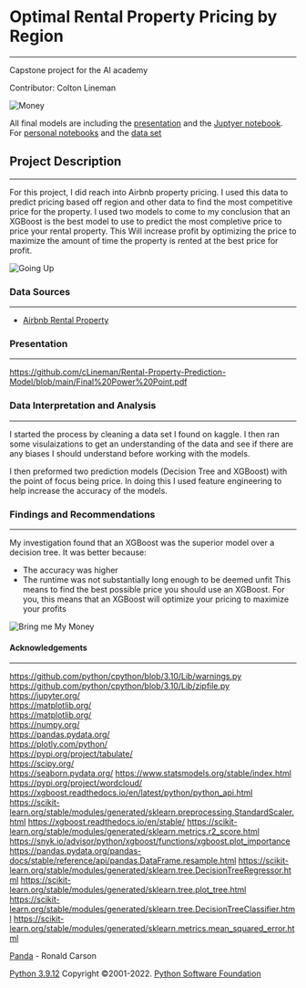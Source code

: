 # Optimal Rental Property Pricing by Region
***
Capstone project for the AI academy 

Contributor: Colton Lineman 

![Money](https://media.altpress.com/uploads/2018/06/make_money_gif.gif)

All final models are including the [presentation](https://github.com/cLineman/Rental-Property-Prediction-Model/blob/main/Final%20Power%20Point.pdf) and the [Juptyer notebook](https://github.com/cLineman/Rental-Property-Prediction-Model/blob/main/Final%20Notebook.ipynb). For [personal notebooks](https://github.com/cLineman/Rental-Property-Prediction-Model/tree/main/Working%20Notebooks) and the [data set](https://github.com/cLineman/Rental-Property-Prediction-Model/tree/main/Dataset)


## Project Description
***
For this project, I did reach into Airbnb property pricing. I used this data to predict pricing based off region and other data to find the most competitive price for the property.
I used two models to come to my conclusion that an XGBoost is the best model to use to predict the most completive price to price your rental property. This Will increase profit by optimizing the price to maximize the amount of time the property is rented at the best price for profit.

![Going Up](https://media1.tenor.com/images/fa0bd5b188840241312b1f35ade00b9f/tenor.gif?itemid=15715298)

### Data Sources
***
* [Airbnb Rental Property](https://www.kaggle.com/datasets/kritikseth/us-airbnb-open-data?resource=download)


### Presentation
***
https://github.com/cLineman/Rental-Property-Prediction-Model/blob/main/Final%20Power%20Point.pdf


### Data Interpretation and Analysis
***
I started the process by cleaning a data set I found on kaggle. I then ran some visulaizations to get an understanding of the data and see if there are any biases I should understand before working with the models.

I then preformed two prediction models (Decision Tree and XGBoost) with the point of focus being price. In doing this I used feature engineering to help increase the accuracy of the models.

### Findings and Recommendations
***
My investigation found that an XGBoost was the superior model over a decision tree. It was better because:
- The accuracy was higher
- The runtime was not substantially long enough to be deemed unfit
This means to find the best possible price you should use an XGBoost. For you, this means that an XGBoost will optimize your pricing to maximize your profits

![Bring me My Money](https://media0.giphy.com/media/XZmzFsNQETSFrXVDYr/giphy.gif?cid=790b7611539f28bea0b1ac55a9e7cd7875dd7c28bade4fd6&rid=giphy.gif&ct=g)

#### Acknowledgements
***
https://github.com/python/cpython/blob/3.10/Lib/warnings.py  
https://github.com/python/cpython/blob/3.10/Lib/zipfile.py  
https://jupyter.org/  
https://matplotlib.org/  
https://matplotlib.org/  
https://numpy.org/  
https://pandas.pydata.org/  
https://plotly.com/python/  
https://pypi.org/project/tabulate/  
https://scipy.org/  
https://seaborn.pydata.org/ 
https://www.statsmodels.org/stable/index.html
https://pypi.org/project/wordcloud/
https://xgboost.readthedocs.io/en/latest/python/python_api.html
https://scikit-learn.org/stable/modules/generated/sklearn.preprocessing.StandardScaler.html
https://xgboost.readthedocs.io/en/stable/
https://scikit-learn.org/stable/modules/generated/sklearn.metrics.r2_score.html
https://snyk.io/advisor/python/xgboost/functions/xgboost.plot_importance
https://pandas.pydata.org/pandas-docs/stable/reference/api/pandas.DataFrame.resample.html
https://scikit-learn.org/stable/modules/generated/sklearn.tree.DecisionTreeRegressor.html
https://scikit-learn.org/stable/modules/generated/sklearn.tree.plot_tree.html
https://scikit-learn.org/stable/modules/generated/sklearn.tree.DecisionTreeClassifier.html
https://scikit-learn.org/stable/modules/generated/sklearn.metrics.mean_squared_error.html

[Panda](https://www.publicdomainpictures.net/en/view-image.php?image=45712&picture=panda-bear) - Ronald Carson

[Python 3.9.12](https://www.python.org/) Copyright ©2001-2022. [Python Software Foundation](https://www.python.org/psf-landing/)